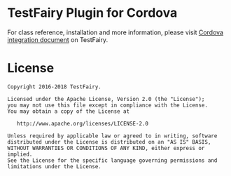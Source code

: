 # TestFairy Plugin for Cordova 

For class reference, installation and more information, please visit 
[Cordova integration document](http://docs.testfairy.com/Platforms/Cordova.html) on TestFairy.

License
=======

    Copyright 2016-2018 TestFairy.

    Licensed under the Apache License, Version 2.0 (the "License");
    you may not use this file except in compliance with the License.
    You may obtain a copy of the License at

       http://www.apache.org/licenses/LICENSE-2.0

    Unless required by applicable law or agreed to in writing, software
    distributed under the License is distributed on an "AS IS" BASIS,
    WITHOUT WARRANTIES OR CONDITIONS OF ANY KIND, either express or implied.
    See the License for the specific language governing permissions and
    limitations under the License.
